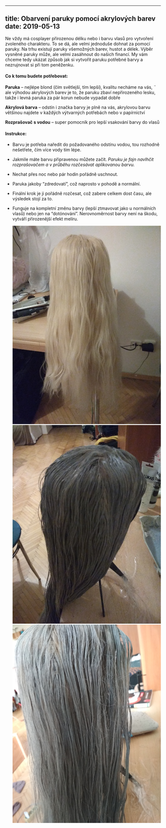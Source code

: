 
---
title: Obarvení paruky pomocí akrylových barev
date: 2019-05-13
---
Ne vždy má cosplayer přirozenou délku nebo i barvu vlasů pro vytvoření zvoleného charakteru. To se dá, ale velmi jednoduše dohnat za pomocí paruky. Na trhu existují paruky všemožných barev, hustot a délek. Výběr vysněné paruky může, ale velmi zasáhnout do našich financí. My vám chceme tedy ukázat způsob jak si vytvořit paruku potřebné barvy a nezrujnovat si při tom peněženku. 

#### Co k tomu budete potřebovat:

**Paruka** – nejlépe blond (čím světlejší, tím lepší), kvalitu necháme na vás, 
¨            ale výhodou akrylových barev je to, že paruku zbaví nepřirozeného 
             lesku, takže i levná paruka za pár korun nebude vypadat dobře

**Akrylová barva** – odstín i značka barvy je plně na vás, akrylovou barvu 
                     většinou najdete v každých výtvarných potřebách nebo v papírnictví

**Rozprašovač s vodou** – super pomocník pro lepší vsakování barvy do vlasů

#### Instrukce:

- Barvu je potřeba naředit do požadovaného odstínu vodou, tou rozhodně 
  nešetřete, čím více vody tím lépe.
- Jakmile máte barvu připravenou můžete začít. *Paruku je fajn navlhčit 
  rozprašovačem a v průběhu rozčesávat aplikovanou barvu.*
- Nechat přes noc nebo pár hodin pořádně uschnout. 
- Paruka jakoby “zdredovatí”, což naprosto v pohodě a normální. 
- Finální krok je ji pořádně rozčesat, což zabere celkem dost času, ale 
  výsledek stojí za to. 
- Funguje na kompletní změnu barvy (lepší ztmavovat jako u normálních vlasů) 
  nebo jen na “dotónování”. Nerovnoměrnost barvy není na škodu, vytváří přirozenější efekt melíru.

  ![](image_1.jpg) ![](image_2.jpg) ![](image_3.jpg)
